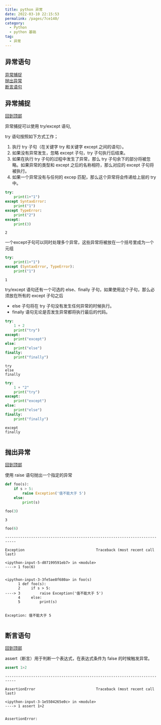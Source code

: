 ```yaml
---
title: python 异常
date: 2022-03-10 22:15:53
permalink: /pages/7ce140/
category:
  - Python
  - python 基础
tag:
  - 异常
---
```

##  异常语句
[异常捕捉](#异常捕捉)<br>
[抛出异常](#抛出异常)<br>
[断言语句](#断言语句)<br>

## 异常捕捉
[回到顶部](#异常语句)

异常捕捉可以使用 try/except 语句,


try 语句按照如下方式工作；
1. 执行 try 子句（在关键字 try 和关键字 except 之间的语句）。
2. 如果没有异常发生，忽略 except 子句，try 子句执行后结束。
3. 如果在执行 try 子句的过程中发生了异常，那么 try 子句余下的部分将被忽略。如果异常的类型和 except 之后的名称相符，那么对应的 except 子句将被执行。
4. 如果一个异常没有与任何的 excep 匹配，那么这个异常将会传递给上层的 try 中。


```python
try:
    print(1+"1")
except SyntaxError:
    print("1")
except TypeError:
    print("2")
except:
    print(3)
```

    2


一个except子句可以同时处理多个异常，这些异常将被放在一个括号里成为一个元组


```python
try:
    print(1+"1")
except (SyntaxError, TypeError):
    print("1")
```

    1


try/except 语句还有一个可选的 else、finally 子句，如果使用这个子句，那么必须放在所有的 except 子句之后
- else 子句将在 try 子句没有发生任何异常的时候执行。
- finally 语句无论是否发生异常都将执行最后的代码。


```python
try:
    1 + 2
    print("try")
except:
    print("except")
else:
    print("else")
finally:
    print("finally")
```

    try
    else
    finally



```python
try:
    1 + "2"
    print("try")
except:
    print("except")
else:
    print("else")
finally:
    print("finally")
```

    except
    finally



```python

```

## 抛出异常
[回到顶部](#异常语句)

使用 raise 语句抛出一个指定的异常


```python
def foo(s):
    if s > 5:
        raise Exception('值不能大于 5')
    else:
        print(s)
```


```python
foo(3)
```

    3



```python
foo(6)
```


    ---------------------------------------------------------------------------
    
    Exception                                 Traceback (most recent call last)
    
    <ipython-input-5-d07199591eb7> in <module>
    ----> 1 foo(6)


    <ipython-input-3-3fe5ae8f680a> in foo(s)
          1 def foo(s):
          2     if s > 5:
    ----> 3         raise Exception('值不能大于 5')
          4     else:
          5         print(s)


    Exception: 值不能大于 5



```python

```

## 断言语句
[回到顶部](#异常语句)

assert（断言）用于判断一个表达式，在表达式条件为 false 的时候触发异常。


```python
assert 1>2
```


    ---------------------------------------------------------------------------
    
    AssertionError                            Traceback (most recent call last)
    
    <ipython-input-3-1e5504265e0c> in <module>
    ----> 1 assert 1>2


    AssertionError: 



```python

```
